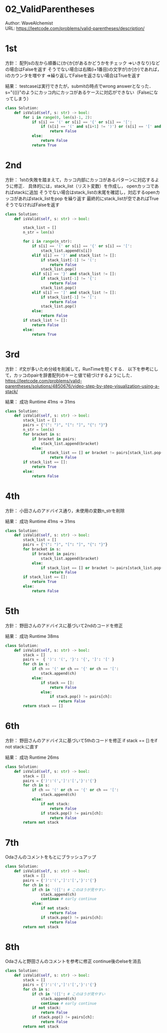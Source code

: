 # 02_ValidParentheses
Author: WaveAlchemist  
URL: https://leetcode.com/problems/valid-parentheses/description/


# 1st
方針：
配列sの左から順番に(か{か[があるかどうかをチェック
⇒いきなり)などの場合はFalseを返す
そうでない場合は右隣(i+1番目)の文字が)か]か}であれば，iのカウンタを増やす
⇒繰り返してFalseを返さない場合はTrueを返す

結果：
testcaseは実行できたが，submitの時点でwrong answerとなった．
s="{()}"のようにカッコ内にカッコがあるケースに対応ができない（Falseになってしまう）


```python
class Solution:
    def isValid(self, s: str) -> bool:
        for i in range(0, len(s)-1, 2):
            if s[i] == '(' or s[i] == '{' or s[i] == '[':
                if (s[i] == '(' and s[i+1] != ')') or (s[i] == '[' and s[i+1] != ']') or (s[i] == '{' and s[i+1] != '}'):
                    return False
            else:
                return False
            return True
```

# 2nd
方針：
1stの失敗を踏まえて，カッコ内部にカッコがあるパターンに対応するように修正．
具体的には，stack_list（リスト変数）を作成し，
 openカッコであればstackに追加
 そうでない場合はstack_listの末尾を確認し，対応するopenカッコがあればstack_listをpop
を繰り返す
最終的にstack_listが空であればTrueそうでなければFalseを返す

```python
class Solution:
    def isValid(self, s: str) -> bool:

        stack_list = []
        n_str = len(s)

        for i in range(n_str):
            if s[i] == '(' or s[i] == '{' or s[i] == '[':
                stack_list.append(s[i])
            elif s[i] == ')' and stack_list != []:
                if stack_list[-1] != '(':
                    return False
                stack_list.pop()
            elif s[i] == '}' and stack_list != []:
                if stack_list[-1] != '{':
                    return False
                stack_list.pop()
            elif s[i] == ']' and stack_list != []:
                if stack_list[-1] != '[':
                    return False
                stack_list.pop()
            else:
                return False
        if stack_list != []:
            return False
        else:
            return True

```

# 3rd
方針：
if文が多いため分岐を削減して，RunTimeを短くする．
以下を参考にして，カッコのpairを辞書配列のキーと値で紐づけするようにした．
https://leetcode.com/problems/valid-parentheses/solutions/4850676/video-step-by-step-visualization-using-a-stack/

結果：
成功
Runtime 41ms -> 31ms

```python
class Solution:
    def isValid(self, s: str) -> bool:
        stack_list = []
        pairs = {"(": ")", "[": "]", "{": "}"}
        n_str = len(s)
        for bracket in s:
            if bracket in pairs:
                stack_list.append(bracket)
            else:
                if stack_list == [] or bracket != pairs[stack_list.pop()]:
                    return False
        if stack_list == []:
            return True
        else:
            return False
```

# 4th
方針：
小田さんのアドバイス通り，未使用の変数n_strを削除

結果：
成功
Runtime 41ms -> 31ms

```python
class Solution:
    def isValid(self, s: str) -> bool:
        stack_list = []
        pairs = {"(": ")", "[": "]", "{": "}"}
        for bracket in s:
            if bracket in pairs:
                stack_list.append(bracket)
            else:
                if stack_list == [] or bracket != pairs[stack_list.pop()]:
                    return False
        if stack_list == []:
            return True
        else:
            return False
```

# 5th
方針：
野田さんのアドバイスに基づいて2ndのコードを修正

結果：
成功
Runtime 38ms

```python
class Solution:
    def isValid(self, s: str) -> bool:
        stack = []
        pairs =  { ')': '(', '}': '{', ']': '[' } 
        for ch in s:
            if ch == '(' or ch == '{' or ch == '[':
                stack.append(ch)
            else:
                if stack == []:
                    return False
                else:
                    if stack.pop() != pairs[ch]:
                        return False
        return stack == []
```

# 6th
方針：
野田さんのアドバイスに基づいて5thのコードを修正
if stack == []:をif not stack:に直す

結果：
成功
Runtime 26ms

```python
class Solution:
    def isValid(self, s: str) -> bool:
        stack = []
        pairs = {')':'(',']':'[','}':'{'}
        for ch in s:
            if ch == '(' or ch == '{' or ch == '[':
                stack.append(ch)
            else:
                if not stack:
                    return False
                if stack.pop() != pairs[ch]:
                    return False
        return not stack
```

# 7th 
Odaさんのコメントをもとにブラッシュアップ

``` Python
class Solution:
    def isValid(self, s: str) -> bool:
        stack = []
        pairs = {')':'(',']':'[','}':'{'}
        for ch in s:
            if ch in '({[': # このほうが見やすい
                stack.append(ch)
                continue # early continue
            else:
                if not stack:
                    return False
                if stack.pop() != pairs[ch]:
                    return False
        return not stack
```

# 8th
Odaさんと野田さんのコメントを参考に修正
continue後のelseを消去
``` Python
class Solution:
    def isValid(self, s: str) -> bool:
        stack = []
        pairs = {')':'(',']':'[','}':'{'}
        for ch in s:
            if ch in '({[': # このほうが見やすい
                stack.append(ch)
                continue # early continue
            if not stack:
                return False
            if stack.pop() != pairs[ch]:
                return False
        return not stack
```














